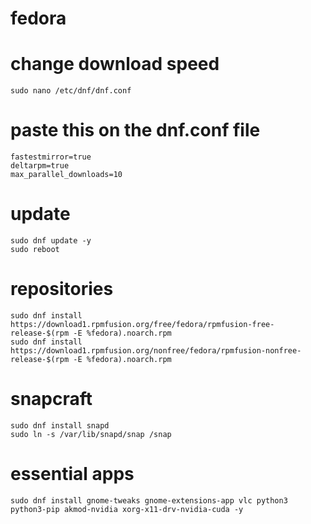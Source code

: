 # fedora
# change download speed
```
sudo nano /etc/dnf/dnf.conf
```
# paste this on the dnf.conf file
```
fastestmirror=true
deltarpm=true
max_parallel_downloads=10
```
# update
```
sudo dnf update -y
sudo reboot
```
# repositories
```
sudo dnf install https://download1.rpmfusion.org/free/fedora/rpmfusion-free-release-$(rpm -E %fedora).noarch.rpm
sudo dnf install https://download1.rpmfusion.org/nonfree/fedora/rpmfusion-nonfree-release-$(rpm -E %fedora).noarch.rpm
```
# snapcraft
```
sudo dnf install snapd
sudo ln -s /var/lib/snapd/snap /snap
```
# essential apps
```
sudo dnf install gnome-tweaks gnome-extensions-app vlc python3 python3-pip akmod-nvidia xorg-x11-drv-nvidia-cuda -y

```
